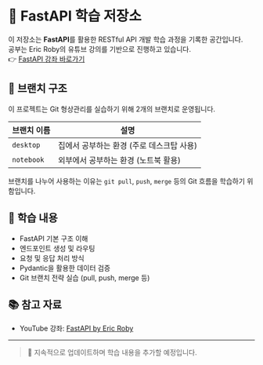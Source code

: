 # 🚀 FastAPI 학습 저장소

이 저장소는 **FastAPI**를 활용한 RESTful API 개발 학습 과정을 기록한 공간입니다.  
공부는 Eric Roby의 유튜브 강의를 기반으로 진행하고 있습니다.  
👉 [FastAPI 강좌 바로가기](https://www.youtube.com/playlist?list=PLK8U0kF0E_D6l19LhOGWhVZ3sQ6ujJKq_)

## 📁 브랜치 구조

이 프로젝트는 Git 형상관리를 실습하기 위해 2개의 브랜치로 운영됩니다.

| 브랜치 이름 | 설명 |
|-------------|------|
| `desktop`   | 집에서 공부하는 환경 (주로 데스크탑 사용) |
| `notebook`  | 외부에서 공부하는 환경 (노트북 활용) |

브랜치를 나누어 사용하는 이유는 `git pull`, `push`, `merge` 등의 Git 흐름을 학습하기 위함입니다.

## 📌 학습 내용

- FastAPI 기본 구조 이해
- 엔드포인트 생성 및 라우팅
- 요청 및 응답 처리 방식
- Pydantic을 활용한 데이터 검증
- Git 브랜치 전략 실습 (pull, push, merge 등)

## 📚 참고 자료

- YouTube 강좌: [FastAPI by Eric Roby](https://www.youtube.com/playlist?list=PLK8U0kF0E_D6l19LhOGWhVZ3sQ6ujJKq_)

---

> 📌 지속적으로 업데이트하며 학습 내용을 추가할 예정입니다.
